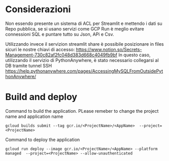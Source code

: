 # Considerazioni
Non essendo presente un sistema di ACL per Streamlit e mettendo i dati su Repo pubblica, se si usano servizi come GCP Run è meglio evitare connessioni SQL e puntare tutto su Json, APi e Csv.

Utilizzando invece il servizion streamlit share è possibile posizionare in files sicuri le nostre chiavi di accesso: https://www.notion.so/Secrets-Management-730c82af2fc048d383d668c4049fb9bf
In questo caso, utilizzando il servizio di PythonAnywhere, è stato necessario collegarsi al DB tramite tunnel SSH https://help.pythonanywhere.com/pages/AccessingMySQLFromOutsidePythonAnywhere/

# Build and deploy

Command to build the application. PLease remeber to change the project name and application name
```
gcloud builds submit --tag gcr.io/<ProjectName>/<AppName>  --project=<ProjectName>
```

Command to deploy the application
```
gcloud run deploy --image gcr.io/<ProjectName>/<AppName> --platform managed  --project=<ProjectName> --allow-unauthenticated